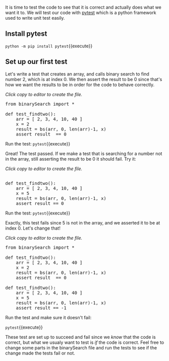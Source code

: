 It is time to test the code to see that it is correct and actually does what we want it to.
We will test our code with [pytest](https://docs.pytest.org/en/6.2.x/) which is a python framework used to write unit test easily.

## Install pytest
`python -m pip install pytest`{{execute}}

## Set up our first test
Let's write a test that creates an array, and calls binary search to find number 2, 
which is at index 0. We then assert the result to be 0 since that's how 
we want the results to be in order for the code to behave correctly.  

*Click copy to editor to create the file.*
<pre class="file" data-filename="search/test_bs.py" data-target="replace">
from binarySearch import *

def test_findtwo():
    arr = [ 2, 3, 4, 10, 40 ]
    x = 2
    result = bs(arr, 0, len(arr)-1, x)
    assert result  == 0
</pre>

Run the test:
`pytest`{{execute}}

Great! The test passed. If we make a test that is searching for a number not in the array, 
still asserting the result to be 0 it should fail. Try it:

*Click copy to editor to create the file.*

<pre class="file" data-filename="search/test_bs.py" data-target="append">

def test_findtwo():
    arr = [ 2, 3, 4, 10, 40 ]
    x = 5
    result = bs(arr, 0, len(arr)-1, x)
    assert result == 0
</pre>

Run the test:
`pytest`{{execute}}

Exactly, this test fails since 5 is not in the array, and we asserted it to be at index 0. Let's change that! 

*Click copy to editor to create the file.*

<pre class="file" data-filename="search/test_bs.py" data-target="replace">
from binarySearch import *

def test_findtwo():
    arr = [ 2, 3, 4, 10, 40 ]
    x = 2
    result = bs(arr, 0, len(arr)-1, x)
    assert result  == 0

def test_findtwo():
    arr = [ 2, 3, 4, 10, 40 ]
    x = 5
    result = bs(arr, 0, len(arr)-1, x)
    assert result == -1
</pre>

Run the test and make sure it doesn't fail:

`pytest`{{execute}}

These test are set up to succeed and fail since we *know* that the code is correct, 
but what we usualy want to test is *if* the code is correct. Feel free to change some parts in 
the binarySearch file and run the tests to see if the change made the tests fail or not. 
